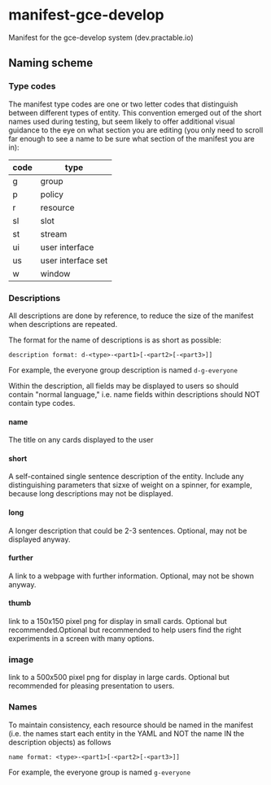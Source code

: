# manifest-gce-develop
Manifest for the gce-develop system (dev.practable.io)

## Naming scheme

### Type codes

The manifest type codes are one or two letter codes that distinguish between different types of entity. This convention emerged out of the short names used during testing, but seem likely to offer additional visual guidance to the eye on what section you are editing (you only need to scroll far enough to see a name to be sure what section of the manifest you are in):


| code | type        |
|------|-------------|
| g    | group       |
| p    | policy      |
| r    | resource    |
| sl   | slot        |
| st   | stream      |
| ui   | user interface |
| us   | user interface set |
| w    | window |


### Descriptions

All descriptions are done by reference, to reduce the size of the manifest when descriptions are repeated.

The format for the name of descriptions is as short as possible:

```
description format: d-<type>-<part1>[-<part2>[-<part3>]]
```
For example, the everyone group description is named `d-g-everyone`

Within the description, all fields may be displayed to users so should contain "normal language," i.e. name fields within descriptions should NOT contain type codes.

#### name

The title on any cards displayed to the user

#### short 

A self-contained single sentence description of the entity. Include any distinguishing parameters that sizxe of weight on a spinner, for example, because long descriptions may not be displayed.

#### long

A longer description that could be 2-3 sentences. Optional, may not be displayed anyway.

#### further 

A link to a webpage with further information. Optional, may not be shown anyway.

#### thumb

link to a 150x150 pixel png for display in small cards. Optional but recommended.Optional but recommended to help users find the right experiments in a screen with many options.

### image

link to a 500x500 pixel png for display in large cards. Optional but recommended for pleasing presentation to users.


### Names

To maintain consistency, each resource should be named in the manifest (i.e. the names start each entity in the YAML and NOT the name IN the description objects) as follows

```
name format: <type>-<part1>[-<part2>[-<part3>]]
```

For example, the everyone group is named `g-everyone`
